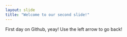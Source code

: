 ```yaml
---
layout: slide
title: "Welcome to our second slide!"
---
```

First day on Github, yeay!
Use the left arrow to go back!
